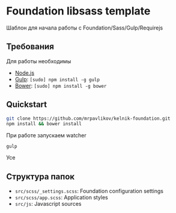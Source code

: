 # Foundation libsass template

Шаблон для начала работы с Foundation/Sass/Gulp/Requirejs

## Требования

Для работы необходимы

  * [Node.js](http://nodejs.org)
  * [Gulp](http://gulpjs.com/): `[sudo] npm install -g gulp`
  * [Bower](http://bower.io): `[sudo] npm install -g bower`

## Quickstart

```bash
git clone https://github.com/mrpavlikov/kelnik-foundation.git
npm install && bower install
```

При работе запускаем watcher

`gulp`

Усе

## Структура папок

  * `src/scss/_settings.scss`: Foundation configuration settings
  * `src/scss/app.scss`: Application styles
  * `src/js`: Javascript sources
